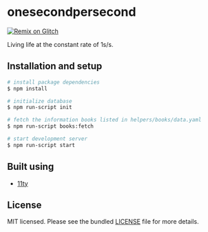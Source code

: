# onesecondpersecond

[![Remix on Glitch](https://cdn.glitch.com/2703baf2-b643-4da7-ab91-7ee2a2d00b5b%2Fremix-button.svg)](https://glitch.com/edit/?utm_content=project_onesecondpersecond&utm_source=remix_this&utm_medium=button&utm_campaign=glitchButton#!/remix/onesecondpersecond)

Living life at the constant rate of 1s/s.

## Installation and setup

```bash
# install package dependencies
$ npm install

# initialize database
$ npm run-script init

# fetch the information books listed in helpers/books/data.yaml
$ npm run-script books:fetch

# start development server
$ npm run-script start
```

## Built using

- [11ty](https://www.11ty.dev/)

## License

MIT licensed. Please see the bundled [LICENSE](./LICENSE) file for more details.
